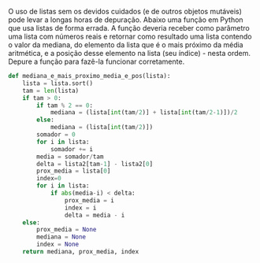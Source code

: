 O uso de listas sem os devidos cuidados (e de outros objetos mutáveis) pode levar a longas horas de depuração. Abaixo uma função em Python que usa listas de forma errada. A função deveria receber como parâmetro uma lista com números reais e retornar como resultado uma lista contendo o valor da mediana, do elemento da lista que é o mais próximo da média aritmética, e a posição desse elemento na lista (seu índice) - nesta ordem.  Depure a função para fazê-la funcionar corretamente.

```py
def mediana_e_mais_proximo_media_e_pos(lista):
    lista = lista.sort()
    tam = len(lista)
    if tam > 0:
        if tam % 2 == 0:
            mediana = (lista[int(tam/2)] + lista[int(tam/2-1)])/2
        else:
            mediana = (lista[int(tam/2)])
        somador = 0
        for i in lista:
            somador += i
        media = somador/tam
        delta = lista2[tam-1] - lista2[0]
        prox_media = lista[0]
        index=0
        for i in lista:
            if abs(media-i) < delta:
                prox_media = i
                index = i
                delta = media - i
    else:
        prox_media = None
        mediana = None
        index = None
    return mediana, prox_media, index
```
